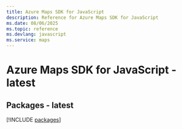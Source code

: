 ```yaml
---
title: Azure Maps SDK for JavaScript
description: Reference for Azure Maps SDK for JavaScript
ms.date: 08/06/2025
ms.topic: reference
ms.devlang: javascript
ms.service: maps
---
```

# Azure Maps SDK for JavaScript - latest
## Packages - latest
[!INCLUDE [packages](maps-index.md)]